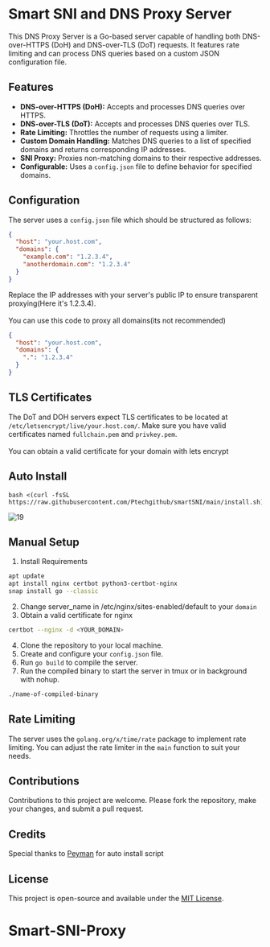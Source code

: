 # Smart SNI and DNS Proxy Server

This DNS Proxy Server is a Go-based server capable of handling both DNS-over-HTTPS (DoH) and DNS-over-TLS (DoT) requests. It features rate limiting and can process DNS queries based on a custom JSON configuration file.

## Features

- **DNS-over-HTTPS (DoH):** Accepts and processes DNS queries over HTTPS.
- **DNS-over-TLS (DoT):** Accepts and processes DNS queries over TLS.
- **Rate Limiting:** Throttles the number of requests using a limiter.
- **Custom Domain Handling:** Matches DNS queries to a list of specified domains and returns corresponding IP addresses.
- **SNI Proxy:** Proxies non-matching domains to their respective addresses.
- **Configurable:** Uses a `config.json` file to define behavior for specified domains.

## Configuration

The server uses a `config.json` file which should be structured as follows:

```json
{
  "host": "your.host.com",
  "domains": {
    "example.com": "1.2.3.4",
    "anotherdomain.com": "1.2.3.4"
  }
}
```

Replace the IP addresses with your server's public IP to ensure transparent proxying(Here it's 1.2.3.4).\
\
You can use this code to proxy all domains(its not recommended)

```json
{
  "host": "your.host.com",
  "domains": {
    ".": "1.2.3.4"
  }
}
```

## TLS Certificates

The DoT and DOH servers expect TLS certificates to be located at `/etc/letsencrypt/live/your.host.com/`. Make sure you have valid certificates named `fullchain.pem` and `privkey.pem`.\
\
You can obtain a valid certificate for your domain with lets encrypt


## Auto Install

```
bash <(curl -fsSL https://raw.githubusercontent.com/Ptechgithub/smartSNI/main/install.sh)
```
![19](https://raw.githubusercontent.com/Ptechgithub/configs/main/media/19.jpg)

## Manual Setup

1. Install Requirements
```bash
apt update
apt install nginx certbot python3-certbot-nginx
snap install go --classic
```
2. Change server_name in /etc/nginx/sites-enabled/default to your `domain`
3. Obtain a valid certificate for nginx
```bash
certbot --nginx -d <YOUR_DOMAIN>
```
4. Clone the repository to your local machine.
5. Create and configure your `config.json` file.
6. Run `go build` to compile the server.
7. Run the compiled binary to start the server in tmux or in background with nohup.

```bash
./name-of-compiled-binary
```

## Rate Limiting

The server uses the `golang.org/x/time/rate` package to implement rate limiting. You can adjust the rate limiter in the `main` function to suit your needs.

## Contributions

Contributions to this project are welcome. Please fork the repository, make your changes, and submit a pull request.

## Credits

Special thanks to [Peyman](https://github.com/Ptechgithub) for auto install script

## License

This project is open-source and available under the [MIT License](LICENSE).
# Smart-SNI-Proxy
